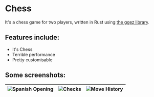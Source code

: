 # Chess

It's a chess game for two players, written in Rust using [the ggez library](https://github.com/ggez/ggez).  

## Features include:
- It's Chess
- Terrible performance
- Pretty customisable

## Some screenshots:  

| ![Spanish Opening](https://i.imgur.com/DLBDi2P.png) | ![Checks](https://i.imgur.com/bx4Jfjm.png) | ![Move History](https://i.imgur.com/WFvyxF9.png) |
|:---:|:---:|:---:|



